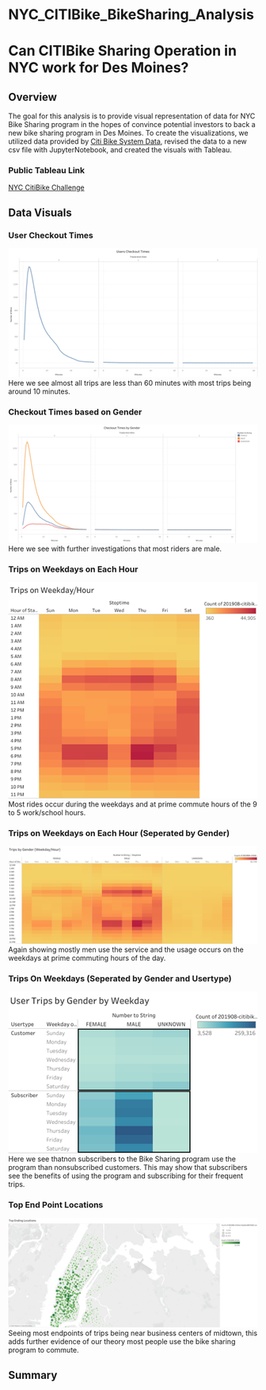 # NYC_CITIBike_BikeSharing_Analysis   
   
# Can CITIBike Sharing Operation in NYC work for Des Moines?   
   
## Overview   
The goal for this analysis is to provide visual representation of data for NYC Bike Sharing program 
in the hopes of convince potential investors to back a new bike sharing program in Des Moines. To create 
the visualizations, we utilized data provided by [Citi Bike System Data](https://s3.amazonaws.com/tripdata/index.html), 
revised the data to a new csv file with JupyterNotebook, and created the visuals with Tableau.   

### Public Tableau Link
[NYC CitiBike Challenge](https://public.tableau.com/views/NYCBikeShareChallenge201908DataFile/CheckoutTimesforUsers?:language=en-US&:display_count=n&:origin=viz_share_link)   

## Data Visuals   
### User Checkout Times   
![Pic](https://github.com/ajsadowy/NYC_CITIBike_BikeSharing_Analysis/blob/main/IMAGES/Checkout%20Times%20for%20Users.png)   
Here we see almost all trips are less than 60 minutes with most trips being around 10 minutes.   
### Checkout Times based on Gender   
![Pic](https://github.com/ajsadowy/NYC_CITIBike_BikeSharing_Analysis/blob/main/IMAGES/Checkout%20Times%20by%20Gender.png)   
Here we see with further investigations that most riders are male.   
### Trips on Weekdays on Each Hour   
![Pic](https://github.com/ajsadowy/NYC_CITIBike_BikeSharing_Analysis/blob/main/IMAGES/Trips%20by%20Weekday%20per%20Hour.png)   
Most rides occur during the weekdays and at prime commute hours of the 9 to 5 work/school hours.   
### Trips on Weekdays on Each Hour (Seperated by Gender)   
![Pic](https://github.com/ajsadowy/NYC_CITIBike_BikeSharing_Analysis/blob/main/IMAGES/Trips%20by%20Gender%20(Weekday%20per%20Hour).png)  
Again showing mostly men use the service and the usage occurs on the weekdays at prime commuting hours of the day.   
### Trips On Weekdays (Seperated by Gender and Usertype)   
![Pic](https://github.com/ajsadowy/NYC_CITIBike_BikeSharing_Analysis/blob/main/IMAGES/User%20Trips%20by%20Gender%20by%20Weekday.png)   
Here we see thatnon subscribers to the Bike Sharing program use the program than nonsubscribed customers. This may show that subscribers see the benefits of using the program and subscribing for their frequent trips.  
### Top End Point Locations   
![Pic](https://github.com/ajsadowy/NYC_CITIBike_BikeSharing_Analysis/blob/main/IMAGES/Top%20Ending%20Locations.png)   
Seeing most endpoints of trips being near business centers of midtown, this adds further evidence of our theory most people use the bike sharing program to commute.   

## Summary   
